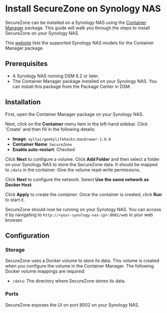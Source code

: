 # Install SecureZone on Synology NAS

SecureZone can be installed on a Synology NAS using the [Container Manager](https://www.synology.com/en-uk/dsm/feature/docker) package. This guide will walk you through the steps to install SecureZone on your Synology NAS.

This [website](https://www.synology.com/en-uk/dsm/packages/ContainerManager) lists the supported Synology NAS models for the Container Manager package.

## Prerequisites

- A Synology NAS running DSM 6.2 or later.
- The Container Manager package installed on your Synology NAS. You can install this package from the Package Center in DSM.

## Installation

First, open the Container Manager package on your Synology NAS.

Next, click on the **Container** menu item in the left-hand sidebar. Click 'Create' and then fill in the following details:

- **Image**: `ayltai/geekylifehacks:macbrewer-1.0.0`
- **Container Name**: `SecureZone`
- **Enable auto-restart**: Checked

Click **Next** to configure a volume. Click **Add Folder** and then select a folder on your Synology NAS to store the SecureZone data. It should be mapped to `/data` in the container. Give the volume read-write permissions.

Click **Next** to configure the network. Select **Use the same network as Docker Host**.

Click **Apply** to create the container. Once the container is created, click **Run** to start it.

SecureZone should now be running on your Synology NAS. You can access it by navigating to `http://<your-synology-nas-ip>:8002/web` in your web browser.

## Configuration

### Storage

SecureZone uses a Docker volume to store its data. This volume is created when you configure the volume in the Container Manager. The following Docker volume mappings are required:

- `/data`: The directory where SecureZone stores its data.

### Ports

SecureZone exposes the UI on port 8002 on your Synology NAS.
